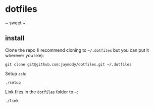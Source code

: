 # dotfiles

~ sweet ~

## install
Clone the repo (I recommend cloning to `~/.dotfiles` but you can put it wherever you like):
```shell
git clone git@github.com:jaymody/dotfiles.git ~/.dotfiles
```

Setup `zsh`:
```shell
./setup
```

Link files in the `dotfiles` folder to `~`:
```shell
./link
```

